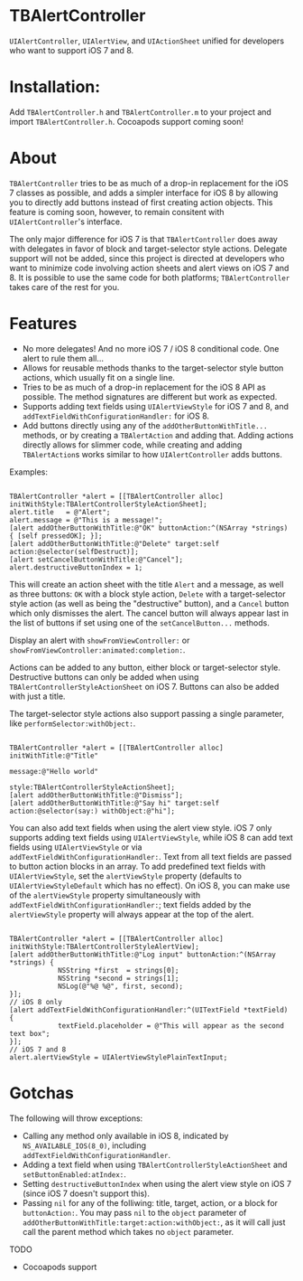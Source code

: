 TBAlertController
=================

`UIAlertController`, `UIAlertView`, and `UIActionSheet` unified for developers who want to support iOS 7 and 8.

Installation:
=============
Add `TBAlertController.h` and `TBAlertController.m` to your project and import `TBAlertController.h`. Cocoapods support coming soon!

About
=====
`TBAlertController` tries to be as much of a drop-in replacement for the iOS 7 classes as possible, and adds a simpler interface for iOS 8 by allowing you to directly add buttons instead of first creating action objects. This feature is coming soon, however, to remain consitent with `UIAlertController`'s interface.

The only major difference for iOS 7 is that `TBAlertController` does away with delegates in favor of block and target-selector style actions. Delegate support will not be added, since this project is directed at developers who want to minimize code involving action sheets and alert views on iOS 7 and 8. It is possible to use the same code for both platforms; `TBAlertController` takes care of the rest for you.

Features
========
- No more delegates! And no more iOS 7 / iOS 8 conditional code. One alert to rule them all...
- Allows for reusable methods thanks to the target-selector style button actions, which usually fit on a single line.
- Tries to be as much of a drop-in replacement for the iOS 8 API as possible. The method signatures are different but work as expected.
- Supports adding text fields using `UIAlertViewStyle` for iOS 7 and 8, and `addTextFieldWithConfigurationHandler:` for iOS 8.
- Add buttons directly using any of the `addOtherButtonWithTitle...` methods, or by creating a `TBAlertAction` and adding that. Adding actions directly allows for slimmer code, while creating and adding `TBAlertAction`s works similar to how `UIAlertController` adds buttons.

Examples:

``` obj-c

TBAlertController *alert = [[TBAlertController alloc] initWithStyle:TBAlertControllerStyleActionSheet];
alert.title   = @"Alert";
alert.message = @"This is a message!";
[alert addOtherButtonWithTitle:@"OK" buttonAction:^(NSArray *strings) { [self pressedOK]; }];
[alert addOtherButtonWithTitle:@"Delete" target:self action:@selector(selfDestruct)];
[alert setCancelButtonWithTitle:@"Cancel"];
alert.destructiveButtonIndex = 1;
```

This will create an action sheet with the title `Alert` and a message, as well as three buttons: `OK` with a block style action, `Delete` with a target-selector style action (as well as being the "destructive" button), and a `Cancel` button which only dismisses the alert. The cancel button will always appear last in the list of buttons if set using one of the `setCancelButton...` methods.

Display an alert with `showFromViewController:` or `showFromViewController:animated:completion:`.

Actions can be added to any button, either block or target-selector style. Destructive buttons can only be added when using `TBAlertControllerStyleActionSheet` on iOS 7. Buttons can also be added with just a title.

The target-selector style actions also support passing a single parameter, like `performSelector:withObject:`.

``` obj-c

TBAlertController *alert = [[TBAlertController alloc] initWithTitle:@"Title"
                                                            message:@"Hello world"
                                                              style:TBAlertControllerStyleActionSheet];
[alert addOtherButtonWithTitle:@"Dismiss"];
[alert addOtherButtonWithTitle:@"Say hi" target:self action:@selector(say:) withObject:@"hi"];
```

You can also add text fields when using the alert view style. iOS 7 only supports adding text fields using `UIAlertViewStyle`, while iOS 8 can add text fields using `UIAlertViewStyle` or via `addTextFieldWithConfigurationHandler:`. Text from all text fields are passed to button action blocks in an array. To add predefined text fields with `UIAlertViewStyle`, set the `alertViewStyle` property (defaults to `UIAlertViewStyleDefault` which has no effect). On iOS 8, you can make use of the `alertViewStyle` property simultaneously with `addTextFieldWithConfigurationHandler:`; text fields added by the `alertViewStyle` property will always appear at the top of the alert.

``` obj-c

TBAlertController *alert = [[TBAlertController alloc] initWithStyle:TBAlertControllerStyleAlertView];
[alert addOtherButtonWithTitle:@"Log input" buttonAction:^(NSArray *strings) {
            NSString *first  = strings[0];
            NSString *second = strings[1];
            NSLog(@"%@ %@", first, second);
}];
// iOS 8 only
[alert addTextFieldWithConfigurationHandler:^(UITextField *textField) {
            textField.placeholder = @"This will appear as the second text box";
}];
// iOS 7 and 8
alert.alertViewStyle = UIAlertViewStylePlainTextInput;
```
Gotchas
=======
The following will throw exceptions:
- Calling any method only available in iOS 8, indicated by `NS_AVAILABLE_IOS(8_0)`, including `addTextFieldWithConfigurationHandler`.
- Adding a text field when using `TBAlertControllerStyleActionSheet` and `setButtonEnabled:atIndex:`.
- Setting `destructiveButtonIndex` when using the alert view style on iOS 7 (since iOS 7 doesn't support this).
- Passing `nil` for any of the folliwing: title, target, action, or a block for `buttonAction:`. You may pass `nil` to the `object` parameter of `addOtherButtonWithTitle:target:action:withObject:`, as it will call just call the parent method which takes no `object` parameter.

TODO
- Cocoapods support
